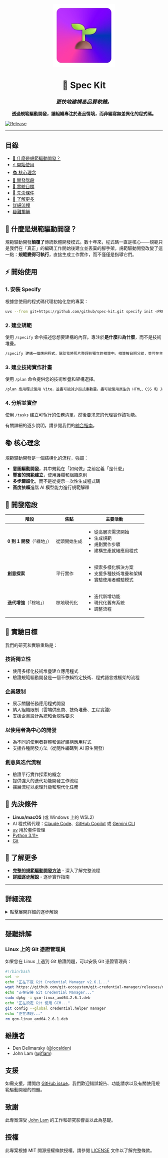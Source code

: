 <div align="center">
    <img src="./media/logo_small.webp"/>
    <h1>🌱 Spec Kit</h1>
    <h3><em>更快地建構高品質軟體。</em></h3>
</div>

<p align="center">
    <strong>透過規範驅動開發，讓組織專注於產品情境，而非編寫無差異化的程式碼。</strong>
</p>

[![Release](https://github.com/github/spec-kit/actions/workflows/release.yml/badge.svg)](https://github.com/github/spec-kit/actions/workflows/release.yml)

---

## 目錄

- [🤔 什麼是規範驅動開發？](#-什麼是規範驅動開發)
- [⚡ 開始使用](#-開始使用)
- [📚 核心理念](#-核心理念)
- [🌟 開發階段](#-開發階段)
- [🎯 實驗目標](#-實驗目標)
- [🔧 先決條件](#-先決條件)
- [📖 了解更多](#-了解更多)
- [詳細流程](#詳細流程)
- [疑難排解](#疑難排解)

## 🤔 什麼是規範驅動開發？

規範驅動開發**顛覆了**傳統軟體開發模式。數十年來，程式碼一直是核心——規範只是我們在「真正」的編碼工作開始後建立並丟棄的腳手架。規範驅動開發改變了這一點：**規範變得可執行**，直接生成工作實作，而不僅僅是指導它們。

## ⚡ 開始使用

### 1. 安裝 Specify

根據您使用的程式碼代理初始化您的專案：

```bash
uvx --from git+https://github.com/github/spec-kit.git specify init <PROJECT_NAME>
```

### 2. 建立規範

使用 `/specify` 命令描述您想要建構的內容。專注於**是什麼**和**為什麼**，而不是技術堆疊。

```bash
/specify 建構一個應用程式，幫助我將照片整理到獨立的相簿中。相簿按日期分組，並可在主頁面上透過拖放重新組織。相簿中永遠不會有其他巢狀相簿。在每個相簿中，照片會以磁磚狀介面預覽。
```

### 3. 建立技術實作計畫

使用 `/plan` 命令提供您的技術堆疊和架構選擇。

```bash
/plan 應用程式使用 Vite，並盡可能減少函式庫數量。盡可能使用原生的 HTML、CSS 和 JavaScript。圖片不會上傳到任何地方，中繼資料儲存在本地 SQLite 資料庫中。
```

### 4. 分解並實作

使用 `/tasks` 建立可執行的任務清單，然後要求您的代理實作該功能。

有關詳細的逐步說明，請參閱我們的[綜合指南](./spec-driven.md)。

## 📚 核心理念

規範驅動開發是一個結構化的流程，強調：

- **意圖驅動開發**，其中規範在「如何做」之前定義「是什麼」
- **豐富的規範建立**，使用護欄和組織原則
- **多步驟細化**，而不是從提示一次性生成程式碼
- **高度依賴**進階 AI 模型能力進行規範解釋

## 🌟 開發階段

| 階段 | 焦點 | 主要活動 |
|---|---|---|
| **0 到 1 開發**（「綠地」） | 從頭開始生成 | <ul><li>從高層次需求開始</li><li>生成規範</li><li>規劃實作步驟</li><li>建構生產就緒應用程式</li></ul> |
| **創意探索** | 平行實作 | <ul><li>探索多樣化解決方案</li><li>支援多種技術堆疊和架構</li><li>實驗使用者體驗模式</li></ul> |
| **迭代增強**（「棕地」） | 棕地現代化 | <ul><li>迭代新增功能</li><li>現代化舊有系統</li><li>調整流程</li></ul> |

## 🎯 實驗目標

我們的研究和實驗重點是：

### 技術獨立性

- 使用多樣化技術堆疊建立應用程式
- 驗證規範驅動開發是一個不依賴特定技術、程式語言或框架的流程

### 企業限制

- 展示關鍵任務應用程式開發
- 納入組織限制（雲端供應商、技術堆疊、工程實踐）
- 支援企業設計系統和合規性要求

### 以使用者為中心的開發

- 為不同的使用者群體和偏好建構應用程式
- 支援各種開發方法（從隨性編碼到 AI 原生開發）

### 創意與迭代流程

- 驗證平行實作探索的概念
- 提供強大的迭代功能開發工作流程
- 擴展流程以處理升級和現代化任務

## 🔧 先決條件

- **Linux/macOS** (或 Windows 上的 WSL2)
- AI 程式碼代理：[Claude Code](https://www.anthropic.com/claude-code)、[GitHub Copilot](https://code.visualstudio.com/) 或 [Gemini CLI](https://github.com/google-gemini/gemini-cli)
- [uv](https://docs.astral.sh/uv/) 用於套件管理
- [Python 3.11+](https://www.python.org/downloads/)
- [Git](https://git-scm.com/downloads)

## 📖 了解更多

- **[完整的規範驅動開發方法](./spec-driven.md)** - 深入了解完整流程
- **[詳細逐步解說](#detailed-process)** - 逐步實作指南

---

## 詳細流程

<details>
<summary>點擊展開詳細的逐步解說</summary>

您可以使用 Specify CLI 啟動您的專案，這將在您的環境中引入所需的構件。執行：

```bash
specify init <project_name>
```

或在目前目錄中初始化：

```bash
specify init --here
```

![Specify CLI 在終端機中啟動新專案](./media/specify_cli.gif)

系統將提示您選擇正在使用的 AI 代理。您也可以直接在終端機中主動指定：

```bash
specify init <project_name> --ai claude
specify init <project_name> --ai gemini
specify init <project_name> --ai copilot
# 或在目前目錄中：
specify init --here --ai claude
```

CLI 將檢查您是否已安裝 Claude Code 或 Gemini CLI。如果您沒有安裝，或者您希望在不檢查正確工具的情況下取得範本，請在命令中使用 `--ignore-agent-tools`：

```bash
specify init <project_name> --ai claude --ignore-agent-tools
```

### **步驟 1：** 啟動專案

進入專案資料夾並執行您的 AI 代理。在我們的範例中，我們使用 `claude`。

![啟動 Claude Code 環境](./media/bootstrap-claude-code.gif)

如果您看到 `/specify`、`/plan` 和 `/tasks` 命令可用，則表示設定正確。

第一步應該是建立新的專案骨架。使用 `/specify` 命令，然後提供您要開發專案的具體要求。

>[!IMPORTANT]
>盡可能明確地說明您要建構的**是什麼**以及**為什麼**。**此時不要專注於技術堆疊**。

範例提示：

```text
開發 Taskify，一個團隊生產力平台。它應該允許使用者建立專案、新增團隊成員、
分配任務、評論並在看板風格的面板之間移動任務。在此功能的初始階段，
我們稱之為「建立 Taskify」，我們將有多個使用者，但這些使用者將預先定義。
我想要五個使用者，分為兩個不同的類別：一個產品經理和四個工程師。讓我們建立三個
不同的範例專案。讓我們為每個任務的狀態設定標準的看板欄位，例如「待辦事項」、
「進行中」、「審查中」和「完成」。此應用程式將不需要登入，因為這只是為了確保我們的基本功能已設定好的
第一個測試。對於任務卡 UI 中的每個任務，
您應該能夠在看板工作面板的不同欄位之間變更任務的目前狀態。
您應該能夠為特定卡片留下無限數量的評論。您應該能夠從該任務
卡片中，指派其中一個有效的使用者。當您第一次啟動 Taskify 時，它會為您提供五個使用者清單供您選擇。
將不需要密碼。當您點擊使用者時，您會進入主視圖，其中顯示專案清單。
當您點擊專案時，您會開啟該專案的看板。您將會看到欄位。
您將能夠在不同欄位之間拖放卡片。您將會看到指派給您（目前登入的使用者）的任何卡片，
其顏色與其他卡片不同，因此您可以快速看到您的卡片。您可以編輯您所做的任何評論，但不能編輯其他人所做的評論。您可以
刪除您所做的任何評論，但不能刪除其他人所做的評論。
```

輸入此提示後，您應該會看到 Claude Code 啟動規劃和規範草擬流程。Claude Code 還會觸發一些內建腳本來設定儲存庫。

完成此步驟後，您應該會建立一個新分支（例如 `001-create-taskify`），以及在 `specs/001-create-taskify` 目錄中建立一個新規範。

產生的規範應包含一組使用者故事和功能需求，如範本中所定義。

在此階段，您的專案資料夾內容應類似於以下內容：

```text
├── memory
│  ├── constitution.md
│  └── constitution_update_checklist.md
├── scripts
│  ├── check-task-prerequisites.sh
│  ├── common.sh
│  ├── create-new-feature.sh
│  ├── get-feature-paths.sh
│  ├── setup-plan.sh
│  └── update-claude-md.sh
├── specs
│  └── 001-create-taskify
│      └── spec.md
└── templates
    ├── CLAUDE-template.md
    ├── plan-template.md
    ├── spec-template.md
    └── tasks-template.md
```

### **步驟 2：** 功能規範澄清

建立基準規範後，您可以繼續澄清在第一次嘗試中未正確擷取的任何要求。例如，您可以在相同的 Claude Code 會話中使用類似這樣的提示：

```text
對於您建立的每個範例專案或專案，任務數量應介於 5 到 15 個之間，
每個任務隨機分佈在不同的完成狀態。請確保每個完成階段至少有一個任務。
```

您還應該要求 Claude Code 驗證**審查與接受清單**，勾選已驗證/符合要求的事項，並將未勾選的事項留空。可以使用以下提示：

```text
閱讀審查與接受清單，如果功能規範符合條件，請勾選清單中的每個項目。如果沒有，請留空。
```

重要的是要利用與 Claude Code 的互動作為澄清和詢問規範相關問題的機會——**不要將其第一次嘗試視為最終結果**。

### **步驟 3：** 產生計畫

您現在可以具體說明技術堆疊和其他技術要求。您可以使用專案範本中內建的 `/plan` 命令，並使用類似這樣的提示：

```text
我們將使用 .NET Aspire 生成此內容，並使用 Postgres 作為資料庫。前端應使用
Blazor 伺服器，具備拖放任務板和即時更新功能。應建立一個 REST API，包含專案 API、
任務 API 和通知 API。
```

此步驟的輸出將包含許多實作細節文件，您的目錄樹將類似於：

```text
.
├── CLAUDE.md
├── memory
│  ├── constitution.md
│  └── constitution_update_checklist.md
├── scripts
│  ├── check-task-prerequisites.sh
│  ├── common.sh
│  ├── create-new-feature.sh
│  ├── get-feature-paths.sh
│  ├── setup-plan.sh
│  └── update-claude-md.sh
├── specs
│  └── 001-create-taskify
│      ├── contracts
│      │  ├── api-spec.json
│      │  └── signalr-spec.md
│      ├── data-model.md
│      ├── plan.md
│      ├── quickstart.md
│      ├── research.md
│      └── spec.md
└── templates
    ├── CLAUDE-template.md
    ├── plan-template.md
    ├── spec-template.md
    └── tasks-template.md
```

檢查 `research.md` 文件，確保根據您的指示使用了正確的技術堆疊。如果任何組件突出，您可以要求 Claude Code 進行細化，甚至讓它檢查您要使用的平台/框架（例如 .NET）的本地安裝版本。

此外，您可能希望要求 Claude Code 研究有關所選技術堆疊的詳細資訊，如果它正在快速變化（例如 .NET Aspire、JS 框架），可以使用類似這樣的提示：

```text
我希望您仔細審閱實作計畫和實作細節，尋找可能受益於額外研究的領域，因為 .NET Aspire 是一個快速變化的函式庫。對於您確定需要進一步研究的領域，我希望您更新研究文件，提供有關我們將在此 Taskify 應用程式中使用的特定版本的更多詳細資訊，並啟動平行研究任務，以使用網路上的研究來澄清任何細節。
```

在此過程中，您可能會發現 Claude Code 陷入了錯誤的研究方向——您可以使用類似這樣的提示來幫助它朝正確的方向前進：

```text
我認為我們需要將其分解為一系列步驟。首先，列出您在實作過程中需要執行但尚不確定或將受益於進一步研究的任務。寫下這些任務的清單。然後對於這些任務中的每一個，我希望您啟動一個單獨的研究任務，以便最終結果是我們正在平行研究所有這些非常具體的任務。我看到您所做的是，您似乎正在研究一般的 .NET Aspire，我認為這對我們來說沒有多大幫助。那是過於沒有目標的研究。研究需要幫助您解決一個特定的目標問題。
```

>[!NOTE]
>Claude Code 可能會過於熱心並添加您未要求的功能。請它澄清變更的理由和來源。

### **步驟 4：** 讓 Claude Code 驗證計畫

計畫到位後，您應該讓 Claude Code 審查它，以確保沒有遺漏的部分。您可以使用類似這樣的提示：

```text
現在我希望您審核實作計畫和實作細節文件。
仔細閱讀，判斷是否存在您需要執行的任務序列，這些任務從閱讀中顯而易見。因為我不知道這裡是否有足夠的資訊。例如，
當我查看核心實作時，參考實作細節中適當的位置會很有用，以便在核心實作或細化過程中找到資訊。
```

這有助於完善實作計畫，並幫助您避免 Claude Code 在其規劃週期中遺漏的潛在盲點。一旦初始細化通過，請 Claude Code 再次檢查清單，然後您才能進行實作。

您還可以要求 Claude Code（如果您已安裝 [GitHub CLI](https://docs.github.com/en/github-cli/github-cli)）從您目前的分支向 `main` 建立一個帶有詳細說明的拉取請求，以確保工作得到適當的追蹤。

>[!NOTE]
>在讓代理實作之前，也值得提示 Claude Code 交叉檢查詳細資訊，看看是否有任何過度設計的部分（請記住——它可能會過於熱心）。如果存在過度設計的組件或決策，您可以要求 Claude Code 解決它們。確保 Claude Code 遵循 [constitution](./memory/constitution.md) 作為建立計畫時必須遵守的基礎。

### 步驟 5：實作

準備就緒後，指示 Claude Code 實作您的解決方案（包含範例路徑）：

```text
implement specs/002-create-taskify/plan.md
```

Claude Code 將會開始行動並建立實作。

>[!IMPORTANT]
>Claude Code 將執行本地 CLI 命令（例如 `dotnet`）——請確保您的機器上已安裝它們。

實作步驟完成後，要求 Claude Code 嘗試執行應用程式並解決任何出現的建置錯誤。如果應用程式執行，但存在 Claude Code 無法透過 CLI 日誌直接取得的**執行時錯誤**（例如，瀏覽器日誌中呈現的錯誤），請將錯誤複製並貼上到 Claude Code 中，並讓它嘗試解決。

</details>

---

## 疑難排解

### Linux 上的 Git 憑證管理員

如果您在 Linux 上遇到 Git 驗證問題，可以安裝 Git 憑證管理員：

```bash
#!/bin/bash
set -e
echo "正在下載 Git Credential Manager v2.6.1..."
wget https://github.com/git-ecosystem/git-credential-manager/releases/download/v2.6.1/gcm-linux_amd64.2.6.1.deb
echo "正在安裝 Git Credential Manager..."
sudo dpkg -i gcm-linux_amd64.2.6.1.deb
echo "正在設定 Git 使用 GCM..."
git config --global credential.helper manager
echo "正在清理..."
rm gcm-linux_amd64.2.6.1.deb
```

## 維護者

- Den Delimarsky ([@localden](https://github.com/localden))
- John Lam ([@jflam](https://github.com/jflam))

## 支援

如需支援，請開啟 [GitHub issue](https://github.com/github/spec-kit/issues/new)。我們歡迎錯誤報告、功能請求以及有關使用規範驅動開發的問題。

## 致謝

此專案深受 [John Lam](https://github.com/jflam) 的工作和研究影響並以此為基礎。

## 授權

此專案根據 MIT 開源授權條款授權。請參閱 [LICENSE](./LICENSE) 文件以了解完整條款。

